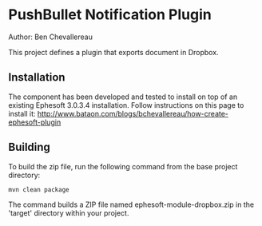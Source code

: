 PushBullet Notification Plugin
==============================

Author: Ben Chevallereau

This project defines a plugin that exports document in Dropbox.


Installation
------------

The component has been developed and tested to install on top of an existing Ephesoft
3.0.3.4 installation. Follow instructions on this page to install it:
http://www.bataon.com/blogs/bchevallereau/how-create-ephesoft-plugin

Building
--------

To build the zip file, run the following command from the base project directory:

    mvn clean package

The command builds a ZIP file named ephesoft-module-dropbox.zip in the 'target' directory
within your project.

